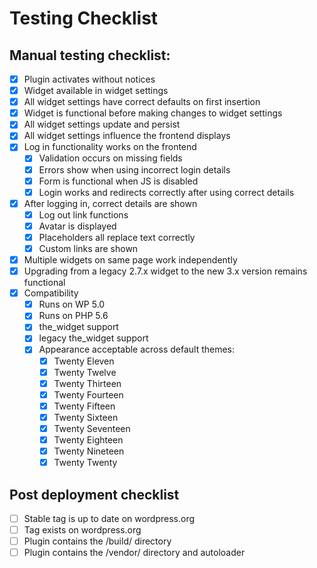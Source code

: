# Testing Checklist

## Manual testing checklist:

- [x] Plugin activates without notices
- [x] Widget available in widget settings
- [x] All widget settings have correct defaults on first insertion
- [x] Widget is functional before making changes to widget settings
- [x] All widget settings update and persist
- [x] All widget settings influence the frontend displays
- [x] Log in functionality works on the frontend
  - [x] Validation occurs on missing fields
  - [x] Errors show when using incorrect login details
  - [x] Form is functional when JS is disabled
  - [x] Login works and redirects correctly after using correct details
- [x] After logging in, correct details are shown
  - [x] Log out link functions
  - [x] Avatar is displayed
  - [x] Placeholders all replace text correctly
  - [x] Custom links are shown
- [x] Multiple widgets on same page work independently
- [x] Upgrading from a legacy 2.7.x widget to the new 3.x version remains functional
- [x] Compatibility
  - [x] Runs on WP 5.0
  - [x] Runs on PHP 5.6
  - [x] the_widget support
  - [x] legacy the_widget support
  - [x] Appearance acceptable across default themes:
    - [x] Twenty Eleven
    - [x] Twenty Twelve
    - [x] Twenty Thirteen
    - [x] Twenty Fourteen
    - [x] Twenty Fifteen
    - [x] Twenty Sixteen
    - [x] Twenty Seventeen
    - [x] Twenty Eighteen
    - [x] Twenty Nineteen
    - [x] Twenty Twenty

## Post deployment checklist

- [ ] Stable tag is up to date on wordpress.org
- [ ] Tag exists on wordpress.org
- [ ] Plugin contains the /build/ directory
- [ ] Plugin contains the /vendor/ directory and autoloader
